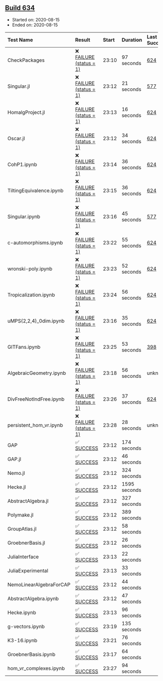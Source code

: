 ## [Build 634](https://oscarci.mathematik.uni-kl.de/job/oscar-stable/634/)

* Started on: 2020-08-15
* Ended on: 2020-08-15

| Test Name    | Result | Start | Duration | Last Success | First Failure |
|:-------------|:-------|:------|:---------|:-------------|:--------------|
| CheckPackages | ❌ [FAILURE (status = 1)](https://oscarci.mathematik.uni-kl.de/job/oscar-stable/634/artifact/logs/build-634/CheckPackages.log) | 23:10 | 97 seconds | [624](https://oscarci.mathematik.uni-kl.de/job/oscar-stable/624/) | [625](https://oscarci.mathematik.uni-kl.de/job/oscar-stable/625/) |
| Singular.jl | ❌ [FAILURE (status = 1)](https://oscarci.mathematik.uni-kl.de/job/oscar-stable/634/artifact/logs/build-634/Singular.jl.log) | 23:12 | 21 seconds | [577](https://oscarci.mathematik.uni-kl.de/job/oscar-stable/577/) | [578](https://oscarci.mathematik.uni-kl.de/job/oscar-stable/578/) |
| HomalgProject.jl | ❌ [FAILURE (status = 1)](https://oscarci.mathematik.uni-kl.de/job/oscar-stable/634/artifact/logs/build-634/HomalgProject.jl.log) | 23:13 | 16 seconds | [624](https://oscarci.mathematik.uni-kl.de/job/oscar-stable/624/) | [625](https://oscarci.mathematik.uni-kl.de/job/oscar-stable/625/) |
| Oscar.jl | ❌ [FAILURE (status = 1)](https://oscarci.mathematik.uni-kl.de/job/oscar-stable/634/artifact/logs/build-634/Oscar.jl.log) | 23:12 | 34 seconds | [624](https://oscarci.mathematik.uni-kl.de/job/oscar-stable/624/) | [625](https://oscarci.mathematik.uni-kl.de/job/oscar-stable/625/) |
| CohP1.ipynb | ❌ [FAILURE (status = 1)](https://oscarci.mathematik.uni-kl.de/job/oscar-stable/634/artifact/logs/build-634/CohP1.ipynb.log) | 23:14 | 36 seconds | [624](https://oscarci.mathematik.uni-kl.de/job/oscar-stable/624/) | [625](https://oscarci.mathematik.uni-kl.de/job/oscar-stable/625/) |
| TiltingEquivalence.ipynb | ❌ [FAILURE (status = 1)](https://oscarci.mathematik.uni-kl.de/job/oscar-stable/634/artifact/logs/build-634/TiltingEquivalence.ipynb.log) | 23:15 | 36 seconds | [624](https://oscarci.mathematik.uni-kl.de/job/oscar-stable/624/) | [625](https://oscarci.mathematik.uni-kl.de/job/oscar-stable/625/) |
| Singular.ipynb | ❌ [FAILURE (status = 1)](https://oscarci.mathematik.uni-kl.de/job/oscar-stable/634/artifact/logs/build-634/Singular.ipynb.log) | 23:16 | 45 seconds | [577](https://oscarci.mathematik.uni-kl.de/job/oscar-stable/577/) | [578](https://oscarci.mathematik.uni-kl.de/job/oscar-stable/578/) |
| c-automorphisms.ipynb | ❌ [FAILURE (status = 1)](https://oscarci.mathematik.uni-kl.de/job/oscar-stable/634/artifact/logs/build-634/c-automorphisms.ipynb.log) | 23:22 | 55 seconds | [624](https://oscarci.mathematik.uni-kl.de/job/oscar-stable/624/) | [625](https://oscarci.mathematik.uni-kl.de/job/oscar-stable/625/) |
| wronski-poly.ipynb | ❌ [FAILURE (status = 1)](https://oscarci.mathematik.uni-kl.de/job/oscar-stable/634/artifact/logs/build-634/wronski-poly.ipynb.log) | 23:23 | 52 seconds | [624](https://oscarci.mathematik.uni-kl.de/job/oscar-stable/624/) | [625](https://oscarci.mathematik.uni-kl.de/job/oscar-stable/625/) |
| Tropicalization.ipynb | ❌ [FAILURE (status = 1)](https://oscarci.mathematik.uni-kl.de/job/oscar-stable/634/artifact/logs/build-634/Tropicalization.ipynb.log) | 23:24 | 56 seconds | [624](https://oscarci.mathematik.uni-kl.de/job/oscar-stable/624/) | [625](https://oscarci.mathematik.uni-kl.de/job/oscar-stable/625/) |
| uMPS(2,2,4)_0dim.ipynb | ❌ [FAILURE (status = 1)](https://oscarci.mathematik.uni-kl.de/job/oscar-stable/634/artifact/logs/build-634/uMPS-2-2-4-_0dim.ipynb.log) | 23:16 | 35 seconds | [624](https://oscarci.mathematik.uni-kl.de/job/oscar-stable/624/) | [625](https://oscarci.mathematik.uni-kl.de/job/oscar-stable/625/) |
| GITFans.ipynb | ❌ [FAILURE (status = 1)](https://oscarci.mathematik.uni-kl.de/job/oscar-stable/634/artifact/logs/build-634/GITFans.ipynb.log) | 23:25 | 53 seconds | [398](https://oscarci.mathematik.uni-kl.de/job/oscar-stable/398/) | [399](https://oscarci.mathematik.uni-kl.de/job/oscar-stable/399/) |
| AlgebraicGeometry.ipynb | ❌ [FAILURE (status = 1)](https://oscarci.mathematik.uni-kl.de/job/oscar-stable/634/artifact/logs/build-634/AlgebraicGeometry.ipynb.log) | 23:18 | 56 seconds | unknown | unknown |
| DivFreeNotIndFree.ipynb | ❌ [FAILURE (status = 1)](https://oscarci.mathematik.uni-kl.de/job/oscar-stable/634/artifact/logs/build-634/DivFreeNotIndFree.ipynb.log) | 23:26 | 37 seconds | [624](https://oscarci.mathematik.uni-kl.de/job/oscar-stable/624/) | [625](https://oscarci.mathematik.uni-kl.de/job/oscar-stable/625/) |
| persistent_hom_vr.ipynb | ❌ [FAILURE (status = 1)](https://oscarci.mathematik.uni-kl.de/job/oscar-stable/634/artifact/logs/build-634/persistent_hom_vr.ipynb.log) | 23:28 | 28 seconds | unknown | unknown |
| GAP | ✅ [SUCCESS](https://oscarci.mathematik.uni-kl.de/job/oscar-stable/634/artifact/logs/build-634/GAP.log) | 23:12 | 174 seconds |  |  |
| GAP.jl | ✅ [SUCCESS](https://oscarci.mathematik.uni-kl.de/job/oscar-stable/634/artifact/logs/build-634/GAP.jl.log) | 23:12 | 46 seconds |  |  |
| Nemo.jl | ✅ [SUCCESS](https://oscarci.mathematik.uni-kl.de/job/oscar-stable/634/artifact/logs/build-634/Nemo.jl.log) | 23:12 | 324 seconds |  |  |
| Hecke.jl | ✅ [SUCCESS](https://oscarci.mathematik.uni-kl.de/job/oscar-stable/634/artifact/logs/build-634/Hecke.jl.log) | 23:12 | 1595 seconds |  |  |
| AbstractAlgebra.jl | ✅ [SUCCESS](https://oscarci.mathematik.uni-kl.de/job/oscar-stable/634/artifact/logs/build-634/AbstractAlgebra.jl.log) | 23:12 | 327 seconds |  |  |
| Polymake.jl | ✅ [SUCCESS](https://oscarci.mathematik.uni-kl.de/job/oscar-stable/634/artifact/logs/build-634/Polymake.jl.log) | 23:12 | 389 seconds |  |  |
| GroupAtlas.jl | ✅ [SUCCESS](https://oscarci.mathematik.uni-kl.de/job/oscar-stable/634/artifact/logs/build-634/GroupAtlas.jl.log) | 23:12 | 58 seconds |  |  |
| GroebnerBasis.jl | ✅ [SUCCESS](https://oscarci.mathematik.uni-kl.de/job/oscar-stable/634/artifact/logs/build-634/GroebnerBasis.jl.log) | 23:12 | 26 seconds |  |  |
| JuliaInterface | ✅ [SUCCESS](https://oscarci.mathematik.uni-kl.de/job/oscar-stable/634/artifact/logs/build-634/JuliaInterface.log) | 23:13 | 22 seconds |  |  |
| JuliaExperimental | ✅ [SUCCESS](https://oscarci.mathematik.uni-kl.de/job/oscar-stable/634/artifact/logs/build-634/JuliaExperimental.log) | 23:13 | 33 seconds |  |  |
| NemoLinearAlgebraForCAP | ✅ [SUCCESS](https://oscarci.mathematik.uni-kl.de/job/oscar-stable/634/artifact/logs/build-634/NemoLinearAlgebraForCAP.log) | 23:12 | 44 seconds |  |  |
| AbstractAlgebra.ipynb | ✅ [SUCCESS](https://oscarci.mathematik.uni-kl.de/job/oscar-stable/634/artifact/logs/build-634/AbstractAlgebra.ipynb.log) | 23:12 | 47 seconds |  |  |
| Hecke.ipynb | ✅ [SUCCESS](https://oscarci.mathematik.uni-kl.de/job/oscar-stable/634/artifact/logs/build-634/Hecke.ipynb.log) | 23:13 | 96 seconds |  |  |
| g-vectors.ipynb | ✅ [SUCCESS](https://oscarci.mathematik.uni-kl.de/job/oscar-stable/634/artifact/logs/build-634/g-vectors.ipynb.log) | 23:19 | 135 seconds |  |  |
| K3-16.ipynb | ✅ [SUCCESS](https://oscarci.mathematik.uni-kl.de/job/oscar-stable/634/artifact/logs/build-634/K3-16.ipynb.log) | 23:21 | 76 seconds |  |  |
| GroebnerBasis.ipynb | ✅ [SUCCESS](https://oscarci.mathematik.uni-kl.de/job/oscar-stable/634/artifact/logs/build-634/GroebnerBasis.ipynb.log) | 23:17 | 64 seconds |  |  |
| hom_vr_complexes.ipynb | ✅ [SUCCESS](https://oscarci.mathematik.uni-kl.de/job/oscar-stable/634/artifact/logs/build-634/hom_vr_complexes.ipynb.log) | 23:27 | 94 seconds |  |  |
